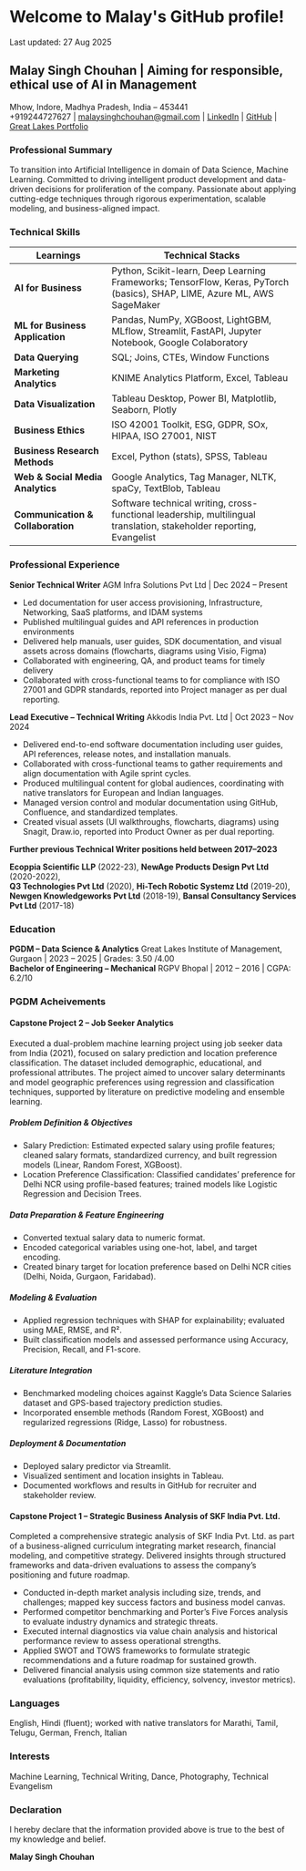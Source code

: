 # Welcome to Malay's GitHub profile! 

Last updated: 27 Aug 2025

## **Malay Singh Chouhan** | **Aiming for responsible, ethical use of  AI in Management**

Mhow, Indore, Madhya Pradesh, India – 453441  
\+919244727627 | [malaysinghchouhan@gmail.com](mailto:malaysinghchouhan@gmail.com) | [LinkedIn](https://www.linkedin.com/in/mschouhan) | [GitHub](https://github.com/malaysinghchouhan/malaysinghchouhan) | [Great Lakes Portfolio](https://eportfolio.olympuslms.com/malay-singh-chouhan)

### **Professional Summary**

To transition into Artificial Intelligence in domain of Data Science, Machine Learning. Committed to driving intelligent product development and data-driven decisions for proliferation of the company. Passionate about applying cutting-edge techniques through rigorous experimentation, scalable modeling, and business-aligned impact.

### **Technical Skills**

| **Learnings** | **Technical Stacks** |
|--------------------|--------------------------|
| **AI for Business** | Python, Scikit-learn, Deep Learning Frameworks; TensorFlow, Keras, PyTorch (basics), SHAP, LIME, Azure ML, AWS SageMaker |
| **ML for Business Application** | Pandas, NumPy, XGBoost, LightGBM, MLflow, Streamlit, FastAPI, Jupyter Notebook, Google Colaboratory |
| **Data Querying** | SQL; Joins, CTEs, Window Functions |
| **Marketing Analytics** | KNIME Analytics Platform, Excel, Tableau |
| **Data Visualization** | Tableau Desktop, Power BI, Matplotlib, Seaborn, Plotly |
| **Business Ethics** | ISO 42001 Toolkit, ESG, GDPR, SOx, HIPAA, ISO 27001, NIST |
| **Business Research Methods** | Excel, Python (stats), SPSS, Tableau |
| **Web & Social Media Analytics** | Google Analytics, Tag Manager, NLTK, spaCy, TextBlob, Tableau |
| **Communication & Collaboration** | Software technical writing, cross-functional leadership, multilingual translation, stakeholder reporting, Evangelist |

### **Professional Experience**

**Senior Technical Writer** AGM Infra Solutions Pvt Ltd | Dec 2024 – Present

* Led documentation for user access provisioning, Infrastructure, Networking, SaaS platforms, and IDAM systems  
* Published multilingual guides and API references in production environments  
* Delivered help manuals, user guides, SDK documentation, and visual assets across domains (flowcharts, diagrams using Visio, Figma)  
* Collaborated with engineering, QA, and product teams for timely delivery
* Collaborated with cross-functional teams to  for compliance with ISO 27001 and GDPR standards, reported into Project manager as per dual reporting.

**Lead Executive – Technical Writing** Akkodis India Pvt. Ltd | Oct 2023 – Nov 2024

* Delivered end-to-end software documentation including user guides, API references, release notes, and installation manuals.
* Collaborated with cross-functional teams to gather requirements and align documentation with Agile sprint cycles.
* Produced multilingual content for global audiences, coordinating with native translators for European and Indian languages.
* Managed version control and modular documentation using GitHub, Confluence, and standardized templates.
* Created visual assets (UI walkthroughs, flowcharts, diagrams) using Snagit, Draw.io, reported into Product Owner as per dual reporting.

**Further previous Technical Writer positions held between 2017–2023**

**Ecoppia Scientific LLP** (2022-23), **NewAge Products Design Pvt Ltd** (2020-2022),   
**Q3 Technologies Pvt Ltd** (2020), **Hi-Tech Robotic Systemz Ltd** (2019-20), **Newgen Knowledgeworks Pvt Ltd** (2018-19), **Bansal Consultancy Services Pvt Ltd** (2017-18)

### **Education**

**PGDM – Data Science & Analytics** Great Lakes Institute of Management, Gurgaon | 2023 – 2025 | Grades: 3.50 /4.00  
**Bachelor of Engineering – Mechanical** RGPV Bhopal | 2012 – 2016 | CGPA: 6.2/10

### **PGDM Acheivements**

#### Capstone Project 2 – Job Seeker Analytics
Executed a dual-problem machine learning project using job seeker data from India (2021), focused on salary prediction and location preference classification. The dataset included demographic, educational, and professional attributes. The project aimed to uncover salary determinants and model geographic preferences using regression and classification techniques, supported by literature on predictive modeling and ensemble learning.

##### Problem Definition & Objectives
- Salary Prediction: Estimated expected salary using profile features; cleaned salary formats, standardized currency, and built regression models (Linear, Random Forest, XGBoost).
- Location Preference Classification: Classified candidates’ preference for Delhi NCR using profile-based features; trained models like Logistic Regression and Decision Trees.

##### Data Preparation & Feature Engineering

- Converted textual salary data to numeric format.
- Encoded categorical variables using one-hot, label, and target encoding.
- Created binary target for location preference based on Delhi NCR cities (Delhi, Noida, Gurgaon, Faridabad).

##### Modeling & Evaluation

- Applied regression techniques with SHAP for explainability; evaluated using MAE, RMSE, and R².
- Built classification models and assessed performance using Accuracy, Precision, Recall, and F1-score.

##### Literature Integration

- Benchmarked modeling choices against Kaggle’s Data Science Salaries dataset and GPS-based trajectory prediction studies.
- Incorporated ensemble methods (Random Forest, XGBoost) and regularized regressions (Ridge, Lasso) for robustness.

##### Deployment & Documentation

- Deployed salary predictor via Streamlit.
- Visualized sentiment and location insights in Tableau.
- Documented workflows and results in GitHub for recruiter and stakeholder review.

#### Capstone Project 1 – Strategic Business Analysis of SKF India Pvt. Ltd.
Completed a comprehensive strategic analysis of SKF India Pvt. Ltd. as part of a business-aligned curriculum integrating market research, financial modeling, and competitive strategy. Delivered insights through structured frameworks and data-driven evaluations to assess the company’s positioning and future roadmap.
- Conducted in-depth market analysis including size, trends, and challenges; mapped key success factors and business model canvas.
- Performed competitor benchmarking and Porter’s Five Forces analysis to evaluate industry dynamics and strategic threats.
- Executed internal diagnostics via value chain analysis and historical performance review to assess operational strengths.
- Applied SWOT and TOWS frameworks to formulate strategic recommendations and a future roadmap for sustained growth.
- Delivered financial analysis using common size statements and ratio evaluations (profitability, liquidity, efficiency, solvency, investor metrics).

### **Languages**

English, Hindi (fluent); worked with native translators for Marathi, Tamil, Telugu, German, French, Italian

### **Interests**

Machine Learning, Technical Writing, Dance, Photography, Technical Evangelism

### **Declaration**

I hereby declare that the information provided above is true to the best of my knowledge and belief.

**Malay Singh Chouhan**
<!--
**malaysinghchouhan/malaysinghchouhan** is a ✨ _special_ ✨ repository because its `README.md` (this file) appears on your GitHub profile.
- 😄 Pronouns: He/Him
- 🔭 I’m currently working on transitioning from technical writing to strategic roles in AI, ML, and data analytics—while leading documentation efforts at AGM Infra Solutions.
- 🌱 I’m currently learning advanced data science concepts through my PGDM at Great Lakes, including ethical AI frameworks, model interpretability, and cloud ML platforms like Google Colaboratory, Azure ML, and SageMaker.
- 👯 I’m looking to collaborate on intelligent product development, ethical AI deployment, and cross-functional analytics projects that bridge business and tech.
- 🤔 I’m looking for help with refining my professional narrative to align with leadership roles in AI/ML, and preparing for interviews that test both strategic thinking and technical depth.
- 💬 Ask me about AI strategy, responsible documentation, stakeholder alignment, and how to turn complex tech into compelling narratives.
- 📫 How to reach me: [LinkedIn](https://www.linkedin.com/in/malaychouhan) | malay.chouhan@gmail.com
- ⚡ Fun fact: I once choreographed a dance routine inspired by neural networks—yes, backpropagation has rhythm!
-->
